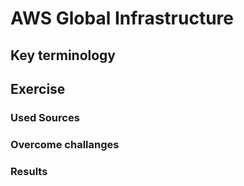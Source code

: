 # AWS Global Infrastructure


## Key terminology


## Exercise
### Used Sources

### Overcome challanges


### Results 
